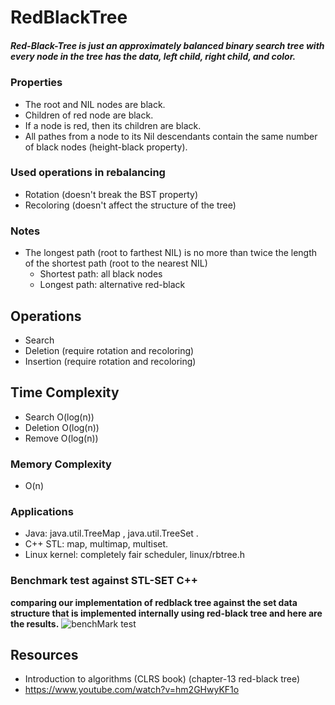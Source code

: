#                            RedBlackTree
##### Red-Black-Tree is just an approximately balanced binary search tree with every node in the tree has the data, left child, right child, and color.

### Properties 
- The root and NIL nodes are black.
- Children of red node are black.
- If a node is red, then its children are black.  
- All pathes from a node to its Nil descendants contain the same number of black nodes (height-black property).

### Used operations in rebalancing
- Rotation (doesn't break the BST property)
- Recoloring (doesn't affect the structure of the tree)

### Notes
- The longest path (root to farthest NIL) is no more than twice the length of the shortest path (root to the nearest NIL)
	- Shortest path: all black nodes
	- Longest path: alternative red-black 

## Operations
- Search   
- Deletion (require rotation and recoloring)
- Insertion (require rotation and recoloring)

## Time Complexity
- Search   O(log(n))
- Deletion O(log(n))
- Remove   O(log(n))

### Memory Complexity
- O(n)

### Applications 
- Java: java.util.TreeMap , java.util.TreeSet .
- C++ STL: map, multimap, multiset.
- Linux kernel: completely fair scheduler, linux/rbtree.h

### Benchmark test against STL-SET C++
**comparing our implementation of redblack tree against the set data structure that is implemented internally using red-black tree and here are the results.**
![benchMark test](http://arwash.rdi:5050/Misc/redblacktree/blob/master/Screenshot%20from%202019-10-24%2016-47-49.png)
## Resources
- Introduction to algorithms (CLRS book) (chapter-13 red-black tree)
- https://www.youtube.com/watch?v=hm2GHwyKF1o


